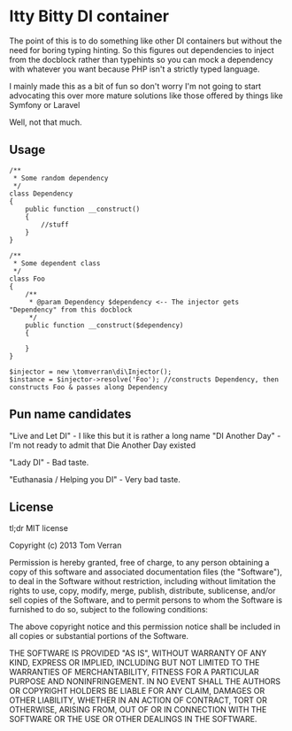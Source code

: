 Itty Bitty DI container
=======================

The point of this is to do something like other DI containers but without the need for boring typing hinting.
So this figures out dependencies to inject from the docblock rather than typehints so you can mock a dependency
with whatever you want because PHP isn't a strictly typed language.

I mainly made this as a bit of fun so don't worry I'm not going to start advocating this over more mature solutions
like those offered by things like Symfony or Laravel

Well, not that much.

Usage
------

    /**
     * Some random dependency
     */
    class Dependency
    {
        public function __construct()
        {
            //stuff
        }
    }

    /**
     * Some dependent class
     */
    class Foo
    {
        /**
         * @param Dependency $dependency <-- The injector gets "Dependency" from this docblock
         */
        public function __construct($dependency)
        {

        }
    }

    $injector = new \tomverran\di\Injector();
    $instance = $injector->resolve('Foo'); //constructs Dependency, then constructs Foo & passes along Dependency

Pun name candidates
-------------------

"Live and Let DI" - I like this but it is rather a long name
"DI Another Day"  - I'm not ready to admit that Die Another Day existed

"Lady DI" - Bad taste.

"Euthanasia / Helping you DI" - Very bad taste.


License
-------

tl;dr MIT license

Copyright (c) 2013 Tom Verran

Permission is hereby granted, free of charge, to any person obtaining a copy
of this software and associated documentation files (the "Software"), to deal
in the Software without restriction, including without limitation the rights
to use, copy, modify, merge, publish, distribute, sublicense, and/or sell
copies of the Software, and to permit persons to whom the Software is
furnished to do so, subject to the following conditions:

The above copyright notice and this permission notice shall be included in
all copies or substantial portions of the Software.

THE SOFTWARE IS PROVIDED "AS IS", WITHOUT WARRANTY OF ANY KIND, EXPRESS OR
IMPLIED, INCLUDING BUT NOT LIMITED TO THE WARRANTIES OF MERCHANTABILITY,
FITNESS FOR A PARTICULAR PURPOSE AND NONINFRINGEMENT. IN NO EVENT SHALL THE
AUTHORS OR COPYRIGHT HOLDERS BE LIABLE FOR ANY CLAIM, DAMAGES OR OTHER
LIABILITY, WHETHER IN AN ACTION OF CONTRACT, TORT OR OTHERWISE, ARISING FROM,
OUT OF OR IN CONNECTION WITH THE SOFTWARE OR THE USE OR OTHER DEALINGS IN
THE SOFTWARE.

